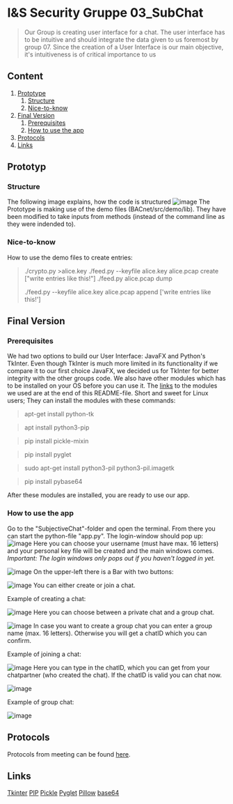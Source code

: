 # I&S Security Gruppe 03_SubChat

> Our Group is creating user interface for a chat. The user interface has to be intuitive and should integrate the data given to us foremost by group 07. Since the creation of a User Interface is our main objective, it's intuitiveness is of critical importance to us

## Content
1. [Prototype](#Prototype)
    1. [Structure](#Structure)
    2. [Nice-to-know](#NiceToKnow)
2. [Final Version](#Final)
    1. [Prerequisites](#Prerequisites)
    2. [How to use the app](#HowTo)
3. [Protocols](#Protocols)
4. [Links](#Links)

## Prototyp
### Structure
The following image explains, how the code is structured
![image](Grafiken/Datenbank.jpeg)
The Prototype is making use of the demo files (BACnet/src/demo/lib). They have been modified to take inputs from methods (instead of the command line as they were indended to).

### Nice-to-know
How to use the demo files to create entries:

> ./crypto.py >alice.key
> ./feed.py --keyfile alice.key alice.pcap create
> 	["write entries like this!"]
> ./feed.py alice.pcap dump
> 
> 
> ./feed.py --keyfile alice.key alice.pcap append
> 	['write entries like this!']

## Final Version
### Prerequisites 
We had two options to build our User Interface: JavaFX and Python's TkInter. Even though TkInter is much more limited in its functionality if we compare it to our first choice JavaFX, we decided us for TkInter for better integrity with the other groups code. 
We also have other modules which has to be installed on your OS before you can use it. The [links](#Links) to the modules we used are at the end of this README-file. 
Short and sweet for Linux users; They can install the modules with these commands: 
> apt-get install python-tk

> apt install python3-pip

> pip install pickle-mixin

> pip install pyglet

> sudo apt-get install python3-pil python3-pil.imagetk

> pip install pybase64

After these modules are installed, you are ready to use our app.

### How to use the app
Go to the "SubjectiveChat"-folder and open the terminal. From there you can start the python-file "app.py". The login-window should pop up:
![image](Grafiken/Screenshots/Login.PNG)
Here you can choose your username (must have max. 16 letters) and your personal key file will be created and the main windows comes. 
_Important: The login windows only pops out if you haven't logged in yet._

![image](Grafiken/Screenshots/Start.PNG)
On the upper-left there is a Bar with two buttons: 

![image](Grafiken/Screenshots/create-join-bar.PNG) You can either create or join a chat. 

Example of creating a chat: 

![image](Grafiken/Screenshots/create-bar.PNG) Here you can choose between a private chat and a group chat.

![image](Grafiken/Screenshots/create-group-bar.PNG) In case you want to create a group chat you can enter a group name (max. 16 letters). Otherwise you will get a chatID which you can confirm. 

Example of joining a chat:

![image](Grafiken/Screenshots/join-bar.PNG) 
Here you can type in the chatID, which you can get from your chatpartner (who created the chat). 
If the chatID is valid you can chat now.

![image](Grafiken/Screenshots/Chat-Alice-Bob.PNG)

Example of group chat:

![image](Grafiken/Screenshots/Group-Chat.PNG)

## Protocols

Protocols from meeting can be found [here](https://github.com/cn-uofbasel/BACnet/tree/master/groups/03-subChat/Protocols).

## Links

[Tkinter](https://docs.python.org/2/library/tkinter.html)
[PIP](https://pypi.org/project/pip/)
[Pickle](https://docs.python.org/3/library/pickle.html)
[Pyglet](https://pypi.org/project/pyglet/)
[Pillow](https://pypi.org/project/Pillow/)
[base64](https://docs.python.org/3/library/base64.html)

